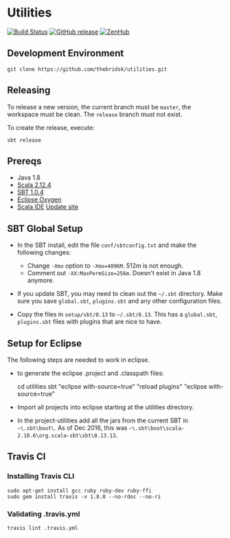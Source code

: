 # Utilities

[![Build Status](https://travis-ci.org/thebridsk/utilities.svg?branch=master)](https://travis-ci.org/thebridsk/utilities)
[![GitHub release](https://img.shields.io/github/release/thebridsk/utilities.svg)](https://github.com/thebridsk/utilities/releases/latest)
[![ZenHub](https://img.shields.io/badge/Managed_with-ZenHub-5e60ba.svg)](https://app.zenhub.com/workspace/o/thebridsk/utilities/boards)

## Development Environment

	git clone https://github.com/thebridsk/utilities.git

## Releasing

To release a new version, the current branch must be `master`, the workspace must be clean.  The `release` branch must not exist.

To create the release, execute:

	sbt release


## Prereqs

- Java 1.8
- [Scala 2.12.4](http://www.scala-lang.org/)
- [SBT 1.0.4](http://www.scala-sbt.org/)
- [Eclipse Oxygen](https://eclipse.org/)
- [Scala IDE](http://scala-ide.org/) [Update site](http://download.scala-ide.org/sdk/lithium/e47/scala212/stable/site)

## SBT Global Setup

- In the SBT install, edit the file `conf/sbtconfig.txt` and make the following changes:

  - Change `-Xmx` option to `-Xmx=4096M`.  512m is not enough.
  - Comment out `-XX:MaxPermSize=256m`.  Doesn't exist in Java 1.8 anymore.
    
- If you update SBT, you may need to clean out the `~/.sbt` directory.  Make sure you save `global.sbt`, `plugins.sbt` and any other configuration files.
- Copy the files in `setup/sbt/0.13` to `~/.sbt/0.13`.  This has a `global.sbt`, `plugins.sbt` files with plugins that are nice to have.


## Setup for Eclipse

The following steps are needed to work in eclipse.

- to generate the eclipse .project and .classpath files:

    cd utilities
    sbt "eclipse with-source=true" "reload plugins" "eclipse with-source=true"

- Import all projects into eclipse starting at the utilities directory.

- In the project-utilities add all the jars from the current SBT in `~\.sbt\boot\`.  As of Dec 2016, this was
`~\.sbt\boot\scala-2.10.6\org.scala-sbt\sbt\0.13.13`.

## Travis CI

### Installing Travis CLI

    sudo apt-get install gcc ruby ruby-dev ruby-ffi
    sudo gem install travis -v 1.8.8 --no-rdoc --no-ri

### Validating .travis.yml

    travis lint .travis.yml
    
